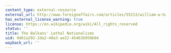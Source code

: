 ```yaml
---
content_type: external-resource
external_url: http://www.foreignaffairs.com/articles/55213/william-w-hagen/the-balkans-lethal-nationalisms
has_external_license_warning: true
license: https://en.wikipedia.org/wiki/All_rights_reserved
status: ''
title: The Balkans' Lethal Nationalisms
uid: 9d61a292-2da2-40a3-ae22-45463b950b04
wayback_url: ''
---
```

